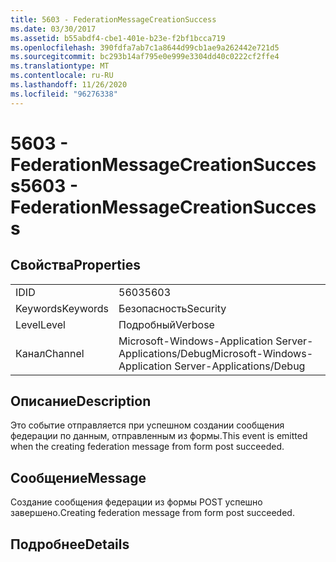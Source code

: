 ```yaml
---
title: 5603 - FederationMessageCreationSuccess
ms.date: 03/30/2017
ms.assetid: b55abdf4-cbe1-401e-b23e-f2bf1bcca719
ms.openlocfilehash: 390fdfa7ab7c1a8644d99cb1ae9a262442e721d5
ms.sourcegitcommit: bc293b14af795e0e999e3304dd40c0222cf2ffe4
ms.translationtype: MT
ms.contentlocale: ru-RU
ms.lasthandoff: 11/26/2020
ms.locfileid: "96276338"
---
```

# <a name="5603---federationmessagecreationsuccess"></a><span data-ttu-id="ca13c-102">5603 - FederationMessageCreationSuccess</span><span class="sxs-lookup"><span data-stu-id="ca13c-102">5603 - FederationMessageCreationSuccess</span></span>

## <a name="properties"></a><span data-ttu-id="ca13c-103">Свойства</span><span class="sxs-lookup"><span data-stu-id="ca13c-103">Properties</span></span>  
  
|||  
|-|-|  
|<span data-ttu-id="ca13c-104">ID</span><span class="sxs-lookup"><span data-stu-id="ca13c-104">ID</span></span>|<span data-ttu-id="ca13c-105">5603</span><span class="sxs-lookup"><span data-stu-id="ca13c-105">5603</span></span>|  
|<span data-ttu-id="ca13c-106">Keywords</span><span class="sxs-lookup"><span data-stu-id="ca13c-106">Keywords</span></span>|<span data-ttu-id="ca13c-107">Безопасность</span><span class="sxs-lookup"><span data-stu-id="ca13c-107">Security</span></span>|  
|<span data-ttu-id="ca13c-108">Level</span><span class="sxs-lookup"><span data-stu-id="ca13c-108">Level</span></span>|<span data-ttu-id="ca13c-109">Подробный</span><span class="sxs-lookup"><span data-stu-id="ca13c-109">Verbose</span></span>|  
|<span data-ttu-id="ca13c-110">Канал</span><span class="sxs-lookup"><span data-stu-id="ca13c-110">Channel</span></span>|<span data-ttu-id="ca13c-111">Microsoft-Windows-Application Server-Applications/Debug</span><span class="sxs-lookup"><span data-stu-id="ca13c-111">Microsoft-Windows-Application Server-Applications/Debug</span></span>|  
  
## <a name="description"></a><span data-ttu-id="ca13c-112">Описание</span><span class="sxs-lookup"><span data-stu-id="ca13c-112">Description</span></span>  

 <span data-ttu-id="ca13c-113">Это событие отправляется при успешном создании сообщения федерации по данным, отправленным из формы.</span><span class="sxs-lookup"><span data-stu-id="ca13c-113">This event is emitted when the creating federation message from form post succeeded.</span></span>  
  
## <a name="message"></a><span data-ttu-id="ca13c-114">Сообщение</span><span class="sxs-lookup"><span data-stu-id="ca13c-114">Message</span></span>  

 <span data-ttu-id="ca13c-115">Создание сообщения федерации из формы POST успешно завершено.</span><span class="sxs-lookup"><span data-stu-id="ca13c-115">Creating federation message from form post succeeded.</span></span>  
  
## <a name="details"></a><span data-ttu-id="ca13c-116">Подробнее</span><span class="sxs-lookup"><span data-stu-id="ca13c-116">Details</span></span>
